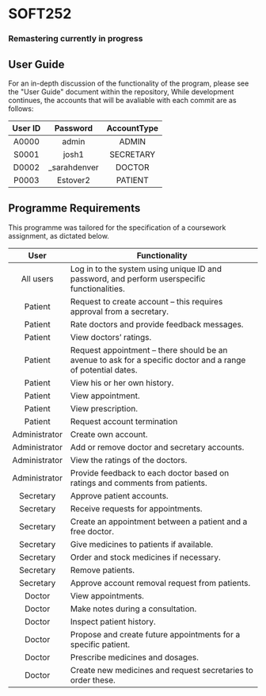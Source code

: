 # SOFT252
### Remastering currently in progress

## User Guide
For an in-depth discussion of the functionality of the program, please see the "User Guide" document within the repository,
While development continues, the accounts that will be avaliable with each commit are as follows:

|User ID|Password|AccountType|
|:-:|:-:|:-:|
|A0000|admin|ADMIN|
|S0001|josh1|SECRETARY|
|D0002|\_sarahdenver|DOCTOR|
|P0003|Estover2|PATIENT|

## Programme Requirements
This programme was tailored for the specification of a coursework assignment, as dictated below.

|User|Functionality|
|:-:|---|
|All users|Log in to the system using unique ID and password, and perform userspecific functionalities.|
|Patient|Request to create account – this requires approval from a secretary.|
|Patient|Rate doctors and provide feedback messages.|
|Patient|View doctors’ ratings.|
|Patient|Request appointment – there should be an avenue to ask for a specific doctor and a range of potential dates.|
|Patient|View his or her own history.|
|Patient|View appointment.|
|Patient|View prescription.|
|Patient|Request account termination|
|Administrator|Create own account.|
|Administrator|Add or remove doctor and secretary accounts.|
|Administrator|View the ratings of the doctors.|
|Administrator|Provide feedback to each doctor based on ratings and comments from patients.|
|Secretary|Approve patient accounts.|
|Secretary|Receive requests for appointments.|
|Secretary|Create an appointment between a patient and a free doctor.|
|Secretary|Give medicines to patients if available.|
|Secretary|Order and stock medicines if necessary.|
|Secretary|Remove patients.|
|Secretary|Approve account removal request from patients.|
|Doctor|View appointments.|
|Doctor|Make notes during a consultation.|
|Doctor|Inspect patient history.|
|Doctor|Propose and create future appointments for a specific patient.|
|Doctor|Prescribe medicines and dosages.|
|Doctor|Create new medicines and request secretaries to order these.|
